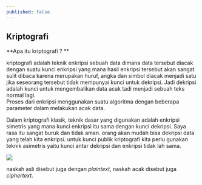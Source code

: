 ```yaml
---
published: false
---
```

## Kriptografi

**Apa itu kriptografi ? ** 

kriptografi adalah teknik enkripsi sebuah data dimana data tersebut diacak dengan suatu kunci enkripsi yang mana hasil enkripsi tersebut akan sangat sulit dibaca karena merupakan huruf, angka dan simbol diacak menjadi satu jika seseorang tersebut tidak mempunyai kunci untuk dekripsi. Jadi dekripsi adalah kunci untuk mengembalikan data acak tadi menjadi sebuah teks normal lagi.  
Proses dari enkripsi menggunakan suatu algoritma dengan beberapa parameter dalam melakukan acak data.

Dalam kriptografi klasik, teknik dasar yang digunakan adalah enkripsi simetris yang mana kunci enkripsi itu sama dengan kunci dekripsi. Saya rasa itu sangat buruk dan tidak aman. orang akan mudah bisa dekripsi data yang telah kita enkripsi. untuk kunci publik kriptografi kita perlu gunakan teknik asimetris yaitu kunci antar dekripsi dan enkripsi tidak lah sama.

![](http://ondigitalforensics.weebly.com/uploads/1/5/0/2/15025262/6788419_1_orig.jpg)

naskah asli disebut juga dengan *plaintext*, naskah acak disebut juga *ciphertext*.